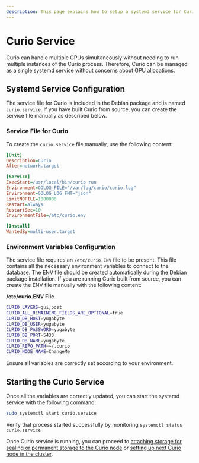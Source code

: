 ```yaml
---
description: This page explains how to setup a systemd service for Curio
---
```


# Curio Service

Curio can handle multiple GPUs simultaneously without needing to run multiple instances of the Curio process. Therefore, Curio can be managed as a single systemd service without concerns about GPU allocations.

## Systemd Service Configuration

The service file for Curio is included in the Debian package and is named `curio.service`. If you have built Curio from source, you can create the service file manually as described below.

### **Service File for Curio**

To create the `curio.service` file manually, use the following content:

```ini
[Unit]
Description=Curio
After=network.target

[Service]
ExecStart=/usr/local/bin/curio run
Environment=GOLOG_FILE="/var/log/curio/curio.log"
Environment=GOLOG_LOG_FMT="json"
LimitNOFILE=1000000
Restart=always
RestartSec=10
EnvironmentFile=/etc/curio.env

[Install]
WantedBy=multi-user.target
```

### Environment Variables Configuration

The service file requires an `/etc/curio.ENV` file to be present. This file contains all the necessary environment variables to connect to the database. The ENV file should be created automatically during the Debian package installation. If you are running Curio built from source, you can create the ENV file manually with the following content:

**/etc/curio.ENV File**

```sh
CURIO_LAYERS=gui,post
CURIO_ALL_REMAINING_FIELDS_ARE_OPTIONAL=true
CURIO_DB_HOST=yugabyte
CURIO_DB_USER=yugabyte
CURIO_DB_PASSWORD=yugabyte
CURIO_DB_PORT=5433
CURIO_DB_NAME=yugabyte
CURIO_REPO_PATH=~/.curio
CURIO_NODE_NAME=ChangeMe
```

Ensure all variables are correctly set according to your environment.

## Starting the Curio Service

Once all the variables are correctly updated, you can start the systemd service with the following command:

```sh
sudo systemctl start curio.service
```

Verify that process started successfully by monitoring `systemctl status curio.service`

Once Curio service is running, you can proceed to [attaching storage for sealing or permanent storage to the Curio node](storage-configuration.md) or [setting up next Curio node in the cluster](scaling-curio-cluster.md).
